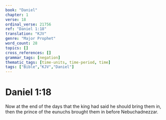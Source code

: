 ```yaml
---
book: "Daniel"
chapter: 1
verse: 18
ordinal_verse: 21756
ref: "Daniel 1:18"
translation: "KJV"
genre: "Major Prophet"
word_count: 28
topics: []
cross_references: []
grammar_tags: [negation]
thematic_tags: [time-units, time-period, time]
tags: ["Bible","KJV","Daniel"]
---
```


# Daniel 1:18

Now at the end of the days that the king had said he should bring them in, then the prince of the eunuchs brought them in before Nebuchadnezzar.
